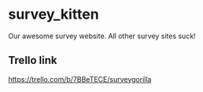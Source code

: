 survey_kitten
=============

Our awesome survey website.  All other survey sites suck!

Trello link
-----------

https://trello.com/b/7BBeTECE/surveygorilla
